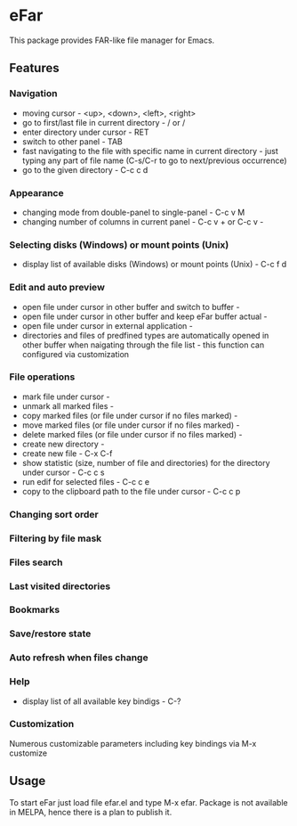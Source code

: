 # eFar

This package provides FAR-like file manager for Emacs.

## Features

### Navigation
* moving cursor - \<up\>, \<down\>, \<left\>, \<right\>
* go to first/last file in current directory - <home>/<end> or <C-left>/<C-right>
* enter directory under cursor - RET
* switch to other panel - TAB
* fast navigating to the file with specific name in current directory - just typing any part of file name (C-s/C-r to go to next/previous occurrence)
* go to the given directory - C-c c d

### Appearance
* changing mode from double-panel to single-panel - C-c v M
* changing number of columns in current panel - C-c v +   or   C-c v -

### Selecting disks (Windows) or mount points (Unix)
* display list of available disks (Windows) or mount points (Unix) - C-c f d

### Edit and auto preview
* open file under cursor in other buffer and switch to buffer - <f4>
* open file under cursor in other buffer and keep eFar buffer actual - <f3>
* open file under cursor in external application - <M-f4>
* directories and files of predfined types are automatically opened in other buffer when naigating through the file list - this function can configured via customization
 
### File operations
* mark file under cursor - <insert>
* unmark all marked files - <C-insert>
* copy marked files (or file under cursor if no files marked) - <f5>
* move marked files (or file under cursor if no files marked) - <f6>
* delete marked files (or file under cursor if no files marked) - <f8>
* create new directory - <f7>
* create new file - C-x C-f
* show statistic (size, number of file and directories) for the directory under cursor - C-c c s
* run edif for selected files - C-c c e
* copy to the clipboard path to the file under cursor - C-c c p

### Changing sort order

### Filtering by file mask

### Files search

### Last visited directories

### Bookmarks

### Save/restore state

### Auto refresh when files change

### Help
* display list of all available key bindigs - C-?

### Customization

Numerous customizable parameters including key bindings via M-x customize


## Usage
To start eFar just load file efar.el and type M-x efar.
Package is not available in MELPA, hence there is a plan to publish it.
